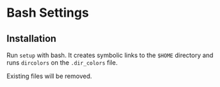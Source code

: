 # Bash Settings

## Installation
Run `setup` with bash. It creates symbolic links to the `$HOME`
directory and runs `dircolors` on the `.dir_colors` file.

Existing files will be removed.

